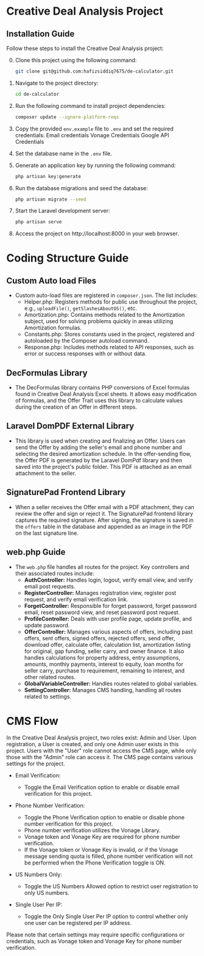 
# Creative Deal Analysis Project

## Installation Guide

Follow these steps to install the Creative Deal Analysis project:

0. Clone this project using the following command:
   ```bash
   git clone git@github.com:hafizsiddiq7675/de-calculator.git

1. Navigate to the project directory:
   ```bash
   cd de-calculator
   
2. Run the following command to install project dependencies:
   ```bash
   composer update --ignore-platform-reqs

3. Copy the provided `env.example` file to `.env` and set the required credentials:
   Email credentials
   Vonage Credentials
   Google API Credentials

5. Set the database name in the `.env` file.

6. Generate an application key by running the following command:
   ```bash
   php artisan key:generate

7. Run the database migrations and seed the database:
   ```bash
   php artisan migrate --seed
   
8. Start the Laravel development server:
   ```bash
   php artisan serve
   
9. Access the project on http://localhost:8000 in your web browser.

# Coding Structure Guide

## Custom Auto load Files

- Custom auto-load files are registered in `composer.json`. The list includes:
  - Helper.php: Registers methods for public use throughout the project, e.g., `uploadFile()`, `getSlashesAboutOS()`, etc.
  - Amortization.php: Contains methods related to the Amortization subject, used for solving problems quickly in areas utilizing Amortization formulas.
  - Constants.php: Stores constants used in the project, registered and autoloaded by the Composer autoload command.
  - Response.php: Includes methods related to API responses, such as error or success responses with or without data.

## DecFormulas Library

- The DecFormulas library contains PHP conversions of Excel formulas found in Creative Deal Analysis Excel sheets. It allows easy modification of formulas, and the Offer Trait uses this library to calculate values during the creation of an Offer in different steps.

## Laravel DomPDF External Library

- This library is used when creating and finalizing an Offer. Users can send the Offer by adding the seller's email and phone number and selecting the desired amortization schedule. In the offer-sending flow, the Offer PDF is generated by the Laravel DomPdf library and then saved into the project's public folder. This PDF is attached as an email attachment to the seller.

## SignaturePad Frontend Library

- When a seller receives the Offer email with a PDF attachment, they can review the offer and sign or reject it. The SignaturePad frontend library captures the required signature. After signing, the signature is saved in the `offers` table in the database and appended as an image in the PDF on the last signature line.

## web.php Guide

- The `web.php` file handles all routes for the project. Key controllers and their associated routes include:
  - **AuthController:** Handles login, logout, verify email view, and verify email post requests.
  - **RegisterController:** Manages registration view, register post request, and verify email verification link.
  - **ForgetController:** Responsible for forget password, forget password email, reset password view, and reset password post request.
  - **ProfileController:** Deals with user profile page, update profile, and update password.
  - **OfferController:** Manages various aspects of offers, including past offers, sent offers, signed offers, rejected offers, send offer, download offer, calculate offer, calculation list, amortization listing for original, gap funding, seller carry, and owner finance. It also handles calculations for property address, entry assumptions, amounts, monthly payments, interest to equity, loan months for seller carry, purchase to requirement, remaining to interest, and other related routes.
  - **GlobalVariableController:** Handles routes related to global variables.
  - **SettingController:** Manages CMS handling, handling all routes related to settings.

# CMS Flow

In the Creative Deal Analysis project, two roles exist: Admin and User. Upon registration, a User is created, and only one Admin user exists in this project. Users with the "User" role cannot access the CMS page, while only those with the "Admin" role can access it. The CMS page contains various settings for the project.

- Email Verification:
  - Toggle the Email Verification option to enable or disable email verification for this project.

- Phone Number Verification:
  - Toggle the Phone Verification option to enable or disable phone number verification for this project.
  - Phone number verification utilizes the Vonage Library.
  - Vonage token and Vonage Key are required for phone number verification.
  - If the Vonage token or Vonage Key is invalid, or if the Vonage message sending quota is filled, phone number verification will not be performed when the Phone Verification toggle is ON.

- US Numbers Only:
  - Toggle the US Numbers Allowed option to restrict user registration to only US numbers.

- Single User Per IP:
  - Toggle the Only Single User Per IP option to control whether only one user can be registered per IP address.

Please note that certain settings may require specific configurations or credentials, such as Vonage token and Vonage Key for phone number verification.


